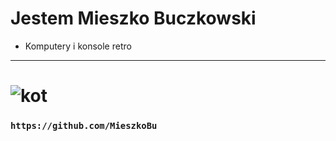 # Jestem Mieszko Buczkowski
- Komputery i konsole retro
- --------------------------
# ![kot](https://www.zooplus.pl/magazyn/wp-content/uploads/2019/12/kot-przyb%C5%82%C4%99da-768x512.jpeg)
### `https://github.com/MieszkoBu`
